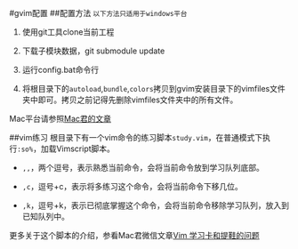 #gvim配置
##配置方法
`以下方法只适用于windows平台`

1. 使用git工具clone当前工程

2. 下载子模块数据，git submodule update

3. 运行config.bat命令行

4. 将根目录下的`autoload`,`bundle`,`colors`拷贝到gvim安装目录下的vimfiles文件夹中即可。拷贝之前记得先删除vimfiles文件夹中的所有文件。


Mac平台请参照[Mac君的文章](http://www.cnblogs.com/chijianqiang/archive/2012/11/06/vim-3.html)

##vim练习
根目录下有一个vim命令的练习脚本`study.vim`，在普通模式下执行`:so%`，加载Vimscript脚本。

* `,,`，两个逗号，表示熟悉当前命令，会将当前命令放到学习队列底部。

* `,c`，逗号+c，表示将多练习这个命令，会将当前命令下移几位。

* `,k`，逗号+k，表示已彻底掌握这个命令，会将当前命令移除学习队列，放入到已知队列中。

更多关于这个脚本的介绍，参看Mac君微信文章[Vim 学习卡和提鞋的问题](http://mp.weixin.qq.com/s?__biz=MjM5ODQ2MDIyMA==&mid=200087341&idx=1&sn=580c4295f6d20133149c9e12995954a0#rd)
